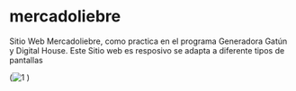 # mercadoliebre
Sitio Web Mercadoliebre, como practica en el programa Generadora Gatún y Digital House.
Este Sitio web es resposivo se adapta a diferente tipos de pantallas

(![1](https://github.com/Devjow/mercadoliebre/assets/47118243/d9342024-6f1b-4fa1-a594-b244d6524cdb)
)

